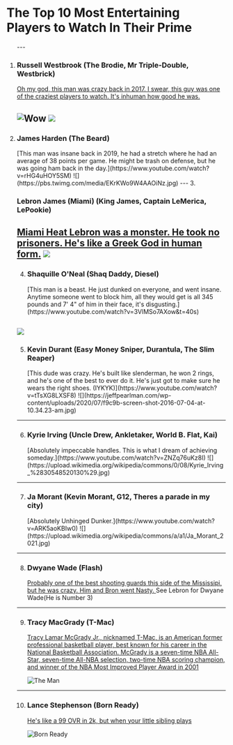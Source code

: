 <!DOCTYPE html>
<html>
<head>
<meta charset="utf-8">

<h1>The Top 10 Most Entertaining Players to Watch In Their Prime</h1>
<ol>
--- 
<li><h3>Russell Westbrook (The Brodie, Mr Triple-Double, Westbrick)</h3></li>

[Oh my god, this man was crazy back in 2017. I swear, this guy was one of the craziest players to watch. It's inhuman how good he was.](https://www.youtube.com/watch?v=8oXbCUdVU9Y)

![Wow](https://a.espncdn.com/i/infographics/20161024_westbrook/jordan_stats8.jpg) ![](https://i.redd.it/91tyxzrrkry51.jpg)
---   
<li><h3>James Harden (The Beard)</h3></li>
   [This man was insane back in 2019, he had a stretch where he had an average of 38 points per game. He might be trash on defense, but he was going ham back in the day.](https://www.youtube.com/watch?v=rHG4uHOY5SM)
![](https://pbs.twimg.com/media/EKrKWo9W4AAOiNz.jpg)
---
3. <h3>Lebron James (Miami) (King James, Captain LeMerica, LePookie)</h3>

   [Miami Heat Lebron was a monster. He took no prisoners. He's like a Greek God in human form.](https://www.youtube.com/watch?v=qfOvIsHdMVk)
   ![](https://www.jsonline.com/gcdn/-mm-/dfff082d1e4931b30569ae37195b6862a6a8ef8a/c=0-361-2915-2008/local/-/media/2018/05/22/USATODAY/USATODAY/636625868623447717-AP-APTOPIX-Heat-Bucks-Basketball-39255807.JPG)
---
4. <h3>Shaquille O'Neal (Shaq Daddy, Diesel)</h3>
   [This man is a beast. He just dunked on everyone, and went insane. Anytime someone went to block him, all they would get is all 345 pounds and 7' 4" of him in their face, it's disgusting.](https://www.youtube.com/watch?v=3VlMSo7AXow&t=40s)
![](https://pbs.twimg.com/media/F3cI7-rXUAE989L.jpg)
---
5. <h3>Kevin Durant (Easy Money Sniper, Durantula, The Slim Reaper)</h3>
   [This dude was crazy. He's built like slenderman, he won 2 rings, and he's one of the best to ever do it. He's just got to make sure he wears the right shoes. (IYKYK)](https://www.youtube.com/watch?v=tTsXG8LXSF8)
   ![](https://jeffpearlman.com/wp-content/uploads/2020/07/f9c9b-screen-shot-2016-07-04-at-10.34.23-am.jpg)
---
6. <h3>Kyrie Irving (Uncle Drew, Ankletaker, World B. Flat, Kai)</h3>
   [Absolutely impeccable handles. This is what I dream of achieving someday.](https://www.youtube.com/watch?v=ZNZq76uKz8I)
   ![](https://upload.wikimedia.org/wikipedia/commons/0/08/Kyrie_Irving_%2830548520130%29.jpg)
---
7. <h3>Ja Morant (Kevin Morant, G12, Theres a parade in my city)</h3>
   [Absolutely Unhinged Dunker.](https://www.youtube.com/watch?v=ARK5aoKBIw0)
   ![](https://upload.wikimedia.org/wikipedia/commons/a/a1/Ja_Morant_2021.jpg)
---
8. <h3>Dwyane Wade (Flash)</h3>

   [Probably one of the best shooting guards this side of the Mississipi, but he was crazy. Him and Bron went Nasty. ](https://www.youtube.com/watch?v=dU3OFJad0X8)
   See Lebron for Dwyane Wade(He is Number 3)
---
9. <h3>Tracy MacGrady (T-Mac)</h3>


    [Tracy Lamar McGrady Jr., nicknamed T-Mac, is an American former professional basketball player, best known for his career in the National Basketball Association. McGrady is a seven-time NBA All-Star, seven-time All-NBA selection, two-time NBA scoring champion, and winner of the NBA Most Improved Player Award in 2001](https://www.youtube.com/watch?v=aEqOlYjbaQw)

   ![The Man](https://images2.minutemediacdn.com/image/upload/c_fill,w_720,ar_16:9,f_auto,q_auto,g_auto/shape/cover/sport/d4627c41abd99f569b157d269181284b7029b07099e76992c8f1d2a2839f0828.jpg)
---   
10. <h3>Lance Stephenson (Born Ready)</h3>

    [He's like a 99 OVR in 2k, but when your little sibling plays](https://www.youtube.com/watch?v=8ZzhwP_4PR4)

    ![Born Ready](https://upload.wikimedia.org/wikipedia/commons/thumb/f/f4/Lance_Stephenson_2018.jpg/800px-Lance_Stephenson_2018.jpg)
